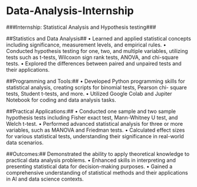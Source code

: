 # Data-Analysis-Internship
###Internship: Statistical Analysis and Hypothesis testing###

##Statistics and Data Analysis##
• Learned and applied statistical concepts including significance, measurement levels, and empirical rules.
• Conducted hypothesis testing for one, two, and multiple variables, utilizing tests such as t-tests, Wilcoxon sign rank tests, ANOVA, and chi-square tests.
• Explored the differences between paired and unpaired tests and their applications.

##Programming and Tools:##
• Developed Python programming skills for statistical analysis, creating scripts for binomial tests, Pearson chi- square tests, Student t-tests, and more.
• Utilized Google Colab and Jupiter Notebook for coding and data analysis tasks.

##Practical Applications:##
• Conducted one sample and two sample hypothesis tests including Fisher exact test, Mann-Whitney U test, and Welch t-test.
• Performed advanced statistical analysis for three or more variables, such as MANOVA and Friedman tests.
• Calculated effect sizes for various statistical tests, understanding their significance in real-world data scenarios.

##Outcomes:##
Demonstrated the ability to apply theoretical knowledge to practical data analysis problems.
• Enhanced skills in interpreting and presenting statistical data for decision-making purposes.
• Gained a comprehensive understanding of statistical methods and their applications in Al and data science contexts.


